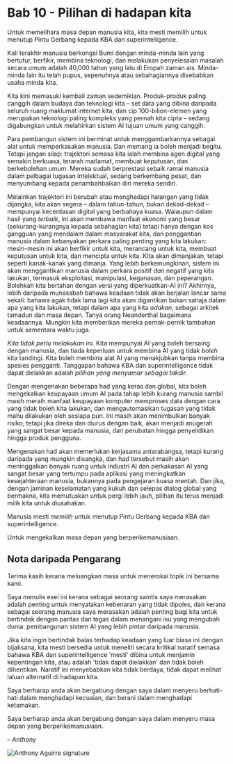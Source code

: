 # Bab 10 - Pilihan di hadapan kita

Untuk memelihara masa depan manusia kita, kita mesti memilih untuk menutup Pintu Gerbang kepada KBA dan superintelligence.

Kali terakhir manusia berkongsi Bumi dengan minda-minda lain yang bertutur, berfikir, membina teknologi, dan melakukan penyelesaian masalah secara umum adalah 40,000 tahun yang lalu di Eropah zaman ais. Minda-minda lain itu telah pupus, sepenuhnya atau sebahagiannya disebabkan usaha minda kita.

Kita kini memasuki kembali zaman sedemikian. Produk-produk paling canggih dalam budaya dan teknologi kita – set data yang dibina daripada seluruh ruang maklumat internet kita, dan cip 100-bilion-elemen yang merupakan teknologi paling kompleks yang pernah kita cipta – sedang digabungkan untuk melahirkan sistem AI tujuan umum yang canggih.

Para pembangun sistem ini berminat untuk menggambarkannya sebagai alat untuk memperkasakan manusia. Dan memang ia boleh menjadi begitu. Tetapi jangan silap: trajektori semasa kita ialah membina agen digital yang semakin berkuasa, terarah matlamat, membuat keputusan, dan berkebolehan umum. Mereka sudah berprestasi sebaik ramai manusia dalam pelbagai tugasan intelektual, sedang berkembang pesat, dan menyumbang kepada penambahbaikan diri mereka sendiri.

Melainkan trajektori ini berubah atau menghadapi halangan yang tidak dijangka, kita akan segera – dalam tahun-tahun, bukan dekad-dekad – mempunyai kecerdasan digital yang berbahaya kuasa. Walaupun dalam hasil yang *terbaik*, ini akan membawa manfaat ekonomi yang besar (sekurang-kurangnya kepada sebahagian kita) tetapi hanya dengan kos gangguan yang mendalam dalam masyarakat kita, dan penggantian manusia dalam kebanyakan perkara paling penting yang kita lakukan: mesin-mesin ini akan berfikir untuk kita, merancang untuk kita, membuat keputusan untuk kita, dan mencipta untuk kita. Kita akan dimanjakan, tetapi seperti kanak-kanak yang dimanja. Yang lebih berkemungkinan, sistem ini akan menggantikan manusia dalam perkara positif *dan* negatif yang kita lakukan, termasuk eksploitasi, manipulasi, keganasan, dan peperangan. Bolehkah kita bertahan dengan versi yang diperkuatkan-AI ini? Akhirnya, lebih daripada munasabah bahawa keadaan tidak akan berjalan lancar sama sekali: bahawa agak tidak lama lagi kita akan digantikan bukan sahaja dalam apa yang kita lakukan, tetapi dalam apa yang kita *adakan*, sebagai arkitek tamadun dan masa depan. Tanya orang Neanderthal bagaimana keadaannya. Mungkin kita memberikan mereka pernak-pernik tambahan untuk sementara waktu juga.

*Kita tidak perlu melakukan ini.* Kita mempunyai AI yang boleh bersaing dengan manusia, dan tiada keperluan untuk membina AI yang tidak *boleh* kita tandingi. Kita boleh membina alat AI yang menakjubkan tanpa membina spesies pengganti. Tanggapan bahawa KBA dan superintelligence tidak dapat dielakkan adalah *pilihan yang menyamar sebagai takdir*.

Dengan mengenakan beberapa had yang keras dan global, kita boleh mengekalkan keupayaan umum AI pada tahap lebih kurang manusia sambil masih meraih manfaat keupayaan komputer memproses data dengan cara yang tidak boleh kita lakukan, dan mengautomasikan tugasan yang tidak mahu dilakukan oleh sesiapa pun. Ini masih akan menimbulkan banyak risiko, tetapi jika direka dan diurus dengan baik, akan menjadi anugerah yang sangat besar kepada manusia, dari perubatan hingga penyelidikan hingga produk pengguna.

Mengenakan had akan memerlukan kerjasama antarabangsa, tetapi kurang daripada yang mungkin disangka, dan had tersebut masih akan meninggalkan banyak ruang untuk industri AI dan perkakasan AI yang sangat besar yang tertumpu pada aplikasi yang meningkatkan kesejahteraan manusia, bukannya pada pengejaran kuasa mentah. Dan jika, dengan jaminan keselamatan yang kukuh dan selepas dialog global yang bermakna, kita memutuskan untuk pergi lebih jauh, pilihan itu terus menjadi milik kita untuk diusahakan.

Manusia mesti *memilih* untuk menutup Pintu Gerbang kepada KBA dan superintelligence.

Untuk mengekalkan masa depan yang berperikemanusiaan.

## Nota daripada Pengarang

Terima kasih kerana meluangkan masa untuk menerokai topik ini bersama kami.

Saya menulis esei ini kerana sebagai seorang saintis saya merasakan adalah penting untuk menyatakan kebenaran yang tidak dipoles, dan kerana sebagai seorang manusia saya merasakan adalah penting bagi kita untuk bertindak dengan pantas dan tegas dalam menangani isu yang mengubah dunia: pembangunan sistem AI yang lebih pintar daripada manusia.

Jika kita ingin bertindak balas terhadap keadaan yang luar biasa ini dengan bijaksana, kita mesti bersedia untuk meneliti secara kritikal naratif semasa bahawa KBA dan superintelligence 'mesti' dibina untuk menjamin kepentingan kita, atau adalah 'tidak dapat dielakkan' dan tidak boleh dihentikan. Naratif ini menyebabkan kita tidak berdaya, tidak dapat melihat laluan alternatif di hadapan kita.

Saya berharap anda akan bergabung dengan saya dalam menyeru berhati-hati dalam menghadapi kecuaian, dan berani dalam menghadapi ketamakan.

Saya berharap anda akan bergabung dengan saya dalam menyeru masa depan yang berperikemanusiaan.

*– Anthony*

![Anthony Aguirre signature](https://keepthefuturehuman.ai/essay/_next/image?url=https%3A%2F%2Fkeepthefuturehuman.ai%2Fwp-content%2Fuploads%2F2025%2F02%2FAnthony-Aguirre-signature-300x84.png&w=3840&q=75)